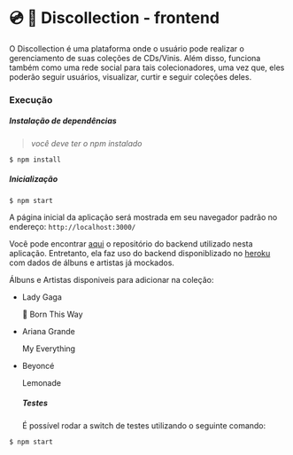 # :cd: :star2: Discollection - frontend

O Discollection é uma plataforma onde o usuário pode realizar o gerenciamento de suas coleções de CDs/Vinis. Além disso, funciona também como uma rede social para tais colecionadores, uma vez que, eles poderão seguir usuários, visualizar, curtir e seguir coleções deles. 

### Execução

##### Instalação de dependências

> _você deve ter o npm instalado_

``` 
$ npm install 
```

##### Inicialização
``` 
$ npm start 
```

A página inicial da aplicação será mostrada em seu navegador padrão no endereço: `http://localhost:3000/` 

Você pode encontrar [aqui](https://github.com/DavidMedeiros/collections-backend) o repositório do backend utilizado nesta aplicação. Entretanto, ela faz uso do backend disponiblizado no [heroku](https://discollection.herokuapp.com/api-docs) com dados de álbuns e artistas já mockados. 

Álbuns e Artistas disponiveis para adicionar na coleção:
- Lady Gaga

  :small_red_triangle: Born This Way
  
- Ariana Grande

  My Everything
  
- Beyoncé
  
  Lemonade
  
  ##### Testes
  É possível rodar a switch de testes utilizando o seguinte comando:
``` 
$ npm start 
```

